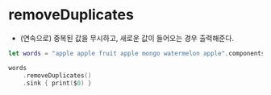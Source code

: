 # removeDuplicates

- (연속으로) 중복된 값을 무시하고, 새로운 값이 들어오는 경우 출력해준다. 

```swift
let words = "apple apple fruit apple mongo watermelon apple".components(separatedBy: " ").publisher

words
    .removeDuplicates()
    .sink { print($0) }
    
